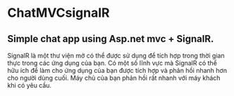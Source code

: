 # ChatMVCsignalR
## Simple chat app using Asp.net mvc + SignalR.
SignalR là một thư viện mở có thể được sử dụng để tích hợp trong thời gian thực trong các ứng dụng của bạn. Có một số lĩnh vực mà SignalR có thể hữu ích để làm cho ứng dụng của bạn được tích hợp và phản hồi nhanh hơn cho người dùng cuối. Máy chủ của bạn phản hồi rất nhanh với máy khách khi có yêu cầu.

